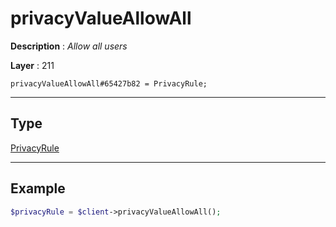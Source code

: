 # privacyValueAllowAll

**Description** : *Allow all users*

**Layer** : 211

```tl
privacyValueAllowAll#65427b82 = PrivacyRule;
```

---

## Type

[PrivacyRule](type/PrivacyRule)

---

## Example

```php
$privacyRule = $client->privacyValueAllowAll();
```